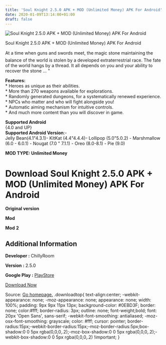 ```yaml
---
title: 'Soul Knight 2.5.0 APK + MOD (Unlimited Money) APK For Android'
date: 2020-01-09T13:14:00+01:00
draft: false
---
```


![Soul Knight 2.5.0 APK + MOD (Unlimited Money) APK For Android](https://i0.wp.com/apkhome.net/wp-content/uploads/2020/01/Soul-Knight-2.5.0-APK-MOD-Unlimited-Money.png "Soul Knight 2.5.0 APK + MOD (Unlimited Money) APK For Android")

  

Soul Knight 2.5.0 APK + MOD (Unlimited Money) APK For Android

At a time when guns and swords meet, the magic stone maintaining the balance of the world is stolen by a developed extraterrestrial race. The fate of the world hangs by a thread. It all depends on you and your ability to recover the stone ... "

**Features:**  
\* Heroes as unique as their abilities.  
\* More than 270 weapons available for explorations.  
\* Randomly generated dungeons, for a systematically renewed experience.  
\* NPCs who matter and who will fight alongside you!  
\* Automatic aiming mechanism for intuitive controls.  
\* And much more content than you will discover in game.

**Supported Android**  
{4.0 and UP}  
**Supported Android Version**:-  
Jelly Bean(4.1"4.3.1)- KitKat (4.4"4.4.4)- Lollipop (5.0"5.0.2) - Marshmallow (6.0 - 6.0.1) - Nougat (7.0 " 7.1.1) - Oreo (8.0-8.1) - Pie (9.0)

**MOD TYPE: Unlimited Money**

Download Soul Knight 2.5.0 APK + MOD (Unlimited Money) APK For Android
======================================================================

**Original version**

**Mod**

**Mod** **2**

Additional Information
----------------------

**Developer :** ChillyRoom

**Version :** 2.5.0

**Google Play :** [PlayStore](https://play.google.com/store/apps/details?id=com.ChillyRoom.DungeonShooter)

  

[Download Now](https://store4app.co/post/soul-knight-2-5-0-apk-mod-unlimited-money-apk-for-android_1578570750)

  
Source: [Go homepage.](https://store4app.co/post/soul-knight-2-5-0-apk-mod-unlimited-money-apk-for-android_1578570750) .downloadtop{ text-align:center; -webkit-appearance: none; -moz-appearance: none; appearance: none; width: 100%; padding: 9px 9px 11px 13px; background-color: #0EBD3F; border: none; color:#fff; border-radius: 3px; outline: none; font-weight;bold; font: 20px 'Open Sans', sans-serif; -webkit-font-smoothing: antialiased; -moz-osx-font-smoothing: grayscale; color: #fff; cursor: pointer; border-radius:15px;-webkit-border-radius:15px;-moz-border-radius:5px;box-shadow:0 0 5px rgba(0,0,0,.2);-moz-box-shadow:0 0 5px rgba(0,0,0,.2);-webkit-box-shadow:0 0 5px rgba(0,0,0,.2) !important; }